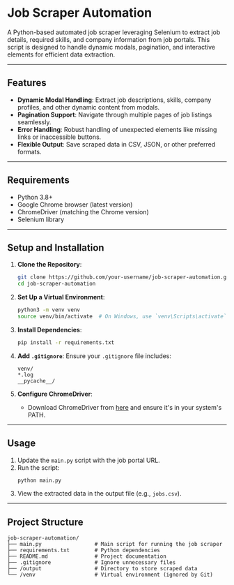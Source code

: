 # Job Scraper Automation

A Python-based automated job scraper leveraging Selenium to extract job details, required skills, and company information from job portals. This script is designed to handle dynamic modals, pagination, and interactive elements for efficient data extraction.

---

## **Features**
- **Dynamic Modal Handling**: Extract job descriptions, skills, company profiles, and other dynamic content from modals.
- **Pagination Support**: Navigate through multiple pages of job listings seamlessly.
- **Error Handling**: Robust handling of unexpected elements like missing links or inaccessible buttons.
- **Flexible Output**: Save scraped data in CSV, JSON, or other preferred formats.

---

## **Requirements**
- Python 3.8+
- Google Chrome browser (latest version)
- ChromeDriver (matching the Chrome version)
- Selenium library

---

## **Setup and Installation**

1. **Clone the Repository**:
    ```bash
    git clone https://github.com/your-username/job-scraper-automation.git
    cd job-scraper-automation
    ```

2. **Set Up a Virtual Environment**:
    ```bash
    python3 -m venv venv
    source venv/bin/activate  # On Windows, use `venv\Scripts\activate`
    ```

3. **Install Dependencies**:
    ```bash
    pip install -r requirements.txt
    ```

4. **Add `.gitignore`**:
    Ensure your `.gitignore` file includes:
    ```plaintext
    venv/
    *.log
    __pycache__/
    ```

5. **Configure ChromeDriver**:
    - Download ChromeDriver from [here](https://chromedriver.chromium.org/downloads) and ensure it's in your system's PATH.

---

## **Usage**

1. Update the `main.py` script with the job portal URL.
2. Run the script:
    ```bash
    python main.py
    ```
3. View the extracted data in the output file (e.g., `jobs.csv`).

---

## **Project Structure**

```plaintext
job-scraper-automation/
├── main.py                 # Main script for running the job scraper
├── requirements.txt        # Python dependencies
├── README.md               # Project documentation
├── .gitignore              # Ignore unnecessary files
├── /output                 # Directory to store scraped data
└── /venv                   # Virtual environment (ignored by Git)